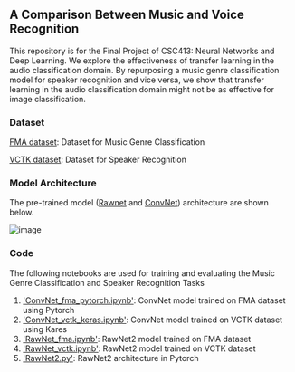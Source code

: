 ## A Comparison Between Music and Voice Recognition
This repository is for the Final Project of CSC413: Neural Networks and Deep Learning. We explore the effectiveness of transfer learning in the audio classification domain. By repurposing a music genre classification model for speaker recognition and vice versa, we show that transfer learning in the audio classification domain might not be as effective for image classification.

### Dataset
[FMA dataset](https://github.com/mdeff/fma): Dataset for Music Genre Classification

[VCTK dataset](https://datashare.ed.ac.uk/handle/10283/3443): Dataset for Speaker Recognition

### Model Architecture
The pre-trained model ([Rawnet](https://github.com/Jungjee/RawNet) and [ConvNet](https://github.com/pushnyakov/WWWMusicalGenreRecognitionChallenge)) architecture are shown below.

![image](https://user-images.githubusercontent.com/29292822/115159862-45e87200-a063-11eb-99e2-463aa055e612.png)

### Code
The following notebooks are used for training and evaluating the Music Genre Classification and Speaker Recognition Tasks
1. ['ConvNet_fma_pytorch.ipynb']: ConvNet model trained on FMA dataset using Pytorch
2. ['ConvNet_vctk_keras.ipynb']: ConvNet model trained on VCTK dataset using Kares
3. ['RawNet_fma.ipynb']: RawNet2 model trained on FMA dataset
4. ['RawNet_vctk.ipynb']: RawNet2 model trained on VCTK dataset
5. ['RawNet2.py']: RawNet2 architecture in Pytorch

['ConvNet_fma_pytorch.ipynb']: https://github.com/markohuang/csc413-final-project/blob/main/ConvNet_fma_pytorch.ipynb
['ConvNet_vctk_keras.ipynb']: https://github.com/markohuang/csc413-final-project/blob/main/ConvNet_vctk_keras.ipynb
['RawNet_fma.ipynb']: https://github.com/markohuang/csc413-final-project/blob/main/RawNet_fma.ipynb
['RawNet_vctk.ipynb']: https://github.com/markohuang/csc413-final-project/blob/main/RawNet_vctk.ipynb
['RawNet2.py']: https://github.com/markohuang/csc413-final-project/blob/main/models/RawNet2.py

